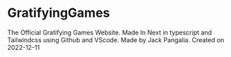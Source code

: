# GratifyingGames
The Official Gratifying Games Website. Made In Next in typescript and Tailwindcss using Github and VScode. Made by Jack Pangalia. Created on 2022-12-11
